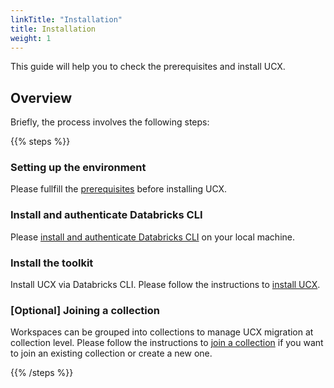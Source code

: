 ```yaml
---
linkTitle: "Installation"
title: Installation
weight: 1
---
```


This guide will help you to check the prerequisites and install UCX.

## Overview

Briefly, the process involves the following steps:

{{% steps %}}

### Setting up the environment

Please fullfill the [prerequisites](docs/installation/prerequisites/) before installing UCX.

### Install and authenticate Databricks CLI

Please [install and authenticate Databricks CLI](docs/installation/databricks_cli/) on your local machine.

### Install the toolkit 

Install UCX via Databricks CLI. Please follow the instructions to [install UCX](docs/installation/install_ucx).

### [Optional] Joining a collection

Workspaces can be grouped into collections to manage UCX migration at collection level.
Please follow the instructions to [join a collection](docs/installation/collection) if you want to join an existing collection or create a new one.

{{% /steps %}}